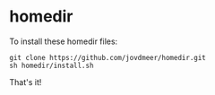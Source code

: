 # homedir

To install these homedir files:

    git clone https://github.com/jovdmeer/homedir.git
    sh homedir/install.sh

That's it!
